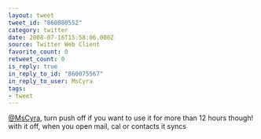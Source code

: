 ```yaml
---
layout: tweet
tweet_id: "860080552"
category: twitter
date: 2008-07-16T15:58:06.000Z
source: Twitter Web Client
favorite_count: 0
retweet_count: 0
is_reply: true
in_reply_to_id: "860075567"
in_reply_to_user: MsCyra
tags:
- tweet
---
```


[@MsCyra](https://twitter.com/@MsCyra), turn push off if you want to use it for more than 12 hours though! with it off, when you open mail, cal or contacts it syncs
